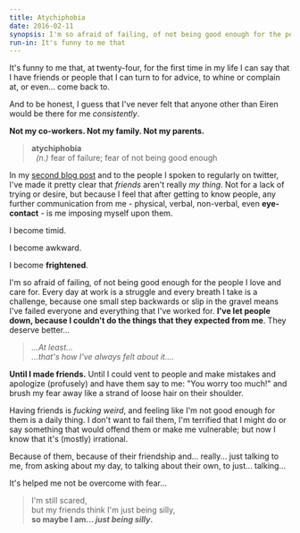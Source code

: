 ```yaml
---
title: Atychiphobia
date: 2016-02-11
synopsis: I'm so afraid of failing, of not being good enough for the people I love and care for.
run-in: It's funny to me that
---
```


It's funny to me that, at twenty-four, for the first time in my life I can say that I have friends or people that I can turn to for advice, to whine or complain at, or even... come back to.

And to be honest, I guess that I've never felt that anyone other than Eiren would be there for me *consistently*.

**Not my co-workers.  Not my family.  Not my parents.**

> **atychiphobia** <br>
> &nbsp;&nbsp;*(n.)* fear of failure; fear of not being good enough

In my [second blog post](/2015/06/11/people-i-know-scare-me/) and to the people I spoken to regularly on twitter, I've made it pretty clear that *friends* aren't really *my thing*. Not for a lack of trying or desire, but because I feel that after getting to know people, any further communication from me - physical, verbal, non-verbal, even **eye-contact** - is me imposing myself upon them.

I become timid.

I become awkward.

I become **frightened**.

I'm so afraid of failing, of not being good enough for the people I love and care for.  Every day at work is a struggle and every breath I take is a challenge, because one small step backwards or slip in the gravel means I've failed everyone and everything that I've worked for. **I've let people down, because I couldn't do the things that they expected from me**.  They deserve better...


> *...At least...* <br>
> *...that's how I've always felt about it....*

**Until I made friends.**  Until I could vent to people and make mistakes and apologize (profusely) and have them say to me: "You worry too much!" and brush my fear away like a strand of loose hair on their shoulder.

Having friends is *fucking weird*, and feeling like I'm not good enough for them is a daily thing.  I don't want to fail them, I'm terrified that I might do or say something that would offend them or make me vulnerable; but now I know that it's (mostly) irrational.

Because of them, because of their friendship and... really... just talking to me, from asking about my day, to talking about their own, to just... talking...

It's helped me not be overcome with fear...

> I'm still scared, <br>
> but my friends think I'm just being silly, <br>
> **so maybe I am... _just being silly_.**
